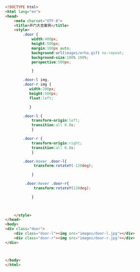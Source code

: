 
<BlogInfo id="336" title="91.开门大吉案例" author="白日梦想猿" pv=0 read_times=0 pre_cost_time=0分52秒 category="css学习" tag_list="['css学习']" create_time="2020.07.30 15:45:54" update_time="2020.07.30 16:25:11" />

```html
<!DOCTYPE html>
<html lang="en">
<head>
    <meta charset="UTF-8">
    <title>开门大吉案例</title>
    <style>
        .door {
            width:400px;
            height:500px;
            margin:100px auto;
            background:url(images/erha.gif) no-repeat;
            background-size:100% 100%;
            perspective:500px;

            }

        .door-l img,
        .door-r img {
           width:200px;
           height:500px;
           float:left;

           }

        .door-l {
            transform-origin:left;
            transition:all 0.8s;
            }

        .door-r {
            transform-origin:right;
            transition:all 0.8s;
            }

        .door:hover .door-l{
             transform:rotateY(-120deg);

            }

         .door:hover .door-r{
             transform:rotateY(120deg);

            }
        
        

    </style>
</head>
<body>
<div class="door">
    <div class="door-l"><img src="images/door-l.jpg"></div>
    <div class="door-r"><img src="images/door-r.jpg"></div>
</div>



</body>
</html>
```
